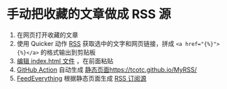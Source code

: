 # 手动把收藏的文章做成 RSS 源

1. 在网页打开收藏的文章
2. 使用 Quicker 动作 [RSS](https://getquicker.net/Sharedaction?code=6d17cd07-e6fa-4b41-d705-08dbf7217f2d) 获取选中的文字和网页链接，拼成 `<a href="{%}">{%}</a>` 的格式输出到剪贴板
3. [编辑 index.html 文件](https://github.com/TCOTC/MyRSS/edit/main/index.html) ，在前面粘贴
4. [GitHub Action](https://github.com/TCOTC/MyRSS/actions) 自动生成 [静态页面](https://tcotc.github.io/MyRSS/)https://tcotc.github.io/MyRSS/
5. [FeedEverything](https://rsseverything.com/) 根据静态页面生成 [RSS 订阅源](https://rsseverything.com/feed/45acc535-1448-49db-8cb5-d37a76dbfec7.xml)
